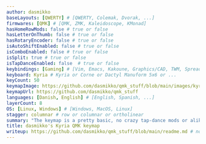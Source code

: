 ```yaml
---
author: dasmikko
baseLayouts: [QWERTY] # [QWERTY, Colemak, Dvorak, ...]
firmwares: [QMK] # [QMK, ZMK, Kaleidoscope, KMonad]
hasHomeRowMods: false # true or false
hasLetterOnThumb: false # true or false
hasRotaryEncoder: false # true or false
isAutoShiftEnabled: false # true or false
isComboEnabled: false # true or false
isSplit: true # true or false
isTapDanceEnabled: false  # true or false
keybindings: [Gaming] # [Vim, Emacs, Kakoune, Graphics/CAD, TWM, Spreadsheets, Gaming]
keyboard: Kyria # Kyria or Corne or Dactyl Manuform 5x6 or ...
keyCount: 50
keymapImage: https://github.com/dasmikko/qmk_stuff/blob/main/images/kyria.png?raw=true
keymapUrl: https://github.com/dasmikko/qmk_stuff
languages: [Danish, English] # [English, Spanish, ...]
layerCount: 8
OS: [Linux, Windows] # [Windows, MacOS, Linux]
stagger: columnar # row or columnar or ortholinear
summary: "The keymap is a pretty basic, no crazy tap-dance mods or alike. It is very beginner friendly, and feel free to use it as a base. It uses Danish layout, so it includes ÆØÅ." # Short summary of max. 60 words
title: dasmikko's Kyria QMK keymap
writeup: https://github.com/dasmikko/qmk_stuff/blob/main/readme.md # not mandatory
---
```

